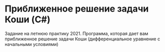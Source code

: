 # Приближенное решение задачи Коши (C#)
Задание на летнюю практику 2021. 
Программа, которая дает вам приближенное решение задачи Коши (дифференциальное уравнение с начальными условиями)
